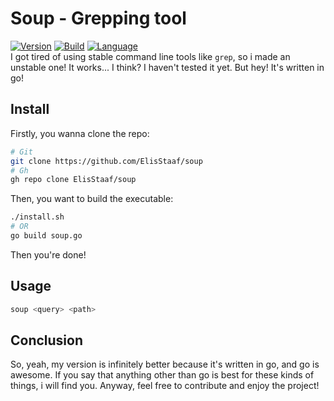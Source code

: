 # Soup - Grepping tool
[![Version](https://img.shields.io/badge/Version-1.0.0-a53fc0)](https://github.com/ElisStaaf/soup)
[![Build](https://img.shields.io/badge/Build_(openSUSE)-passing-19e646?logo=opensuse&logoColor=19e646)](https://github.com/ElisStaaf/soup)
[![Language](https://img.shields.io/badge/Language-Go-20c9df?logo=Go)](https://github.com/ElisStaaf/soup)    
I got tired of using stable command line tools like `grep`, so i made an unstable one!
It works... I think? I haven't tested it yet. But hey! It's written in go!

Install
-------
Firstly, you wanna clone the repo:
```bash
# Git
git clone https://github.com/ElisStaaf/soup
# Gh
gh repo clone ElisStaaf/soup
```
Then, you want to build the executable:
```bash
./install.sh
# OR
go build soup.go
```
Then you're done!

Usage
-----
```bash
soup <query> <path>
```

Conclusion
----------
So, yeah, my version is infinitely better because it's written in go, and go is awesome. If you say that anything other than go is best for these kinds of
things, i will find you. Anyway, feel free to contribute and enjoy the project!
